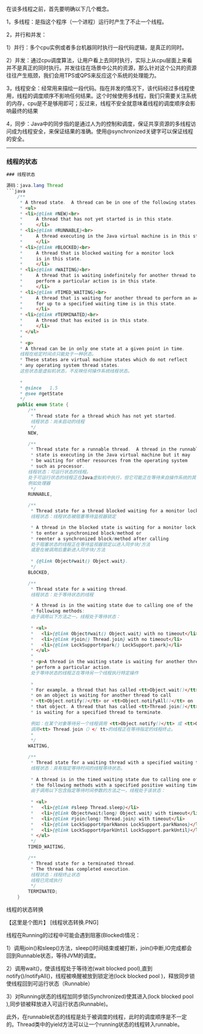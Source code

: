 
在谈多线程之前，首先要明确以下几个概念。

1，多线程：是指这个程序（一个进程）运行时产生了不止一个线程。

2，并行和并发：
    
1）并行：多个cpu实例或者多台机器同时执行一段代码逻辑，是真正的同时。

2）并发：通过cpu调度算法，让用户看上去同时执行，实际上从cpu层面上来看并不是真正的同时执行。并发往往在场景中公共的资源，那么针对这个公共的资源往往产生瓶颈，我们会用TPS或QPS来反应这个系统的处理能力。

3，线程安全：经常用来描绘一段代码。指在并发的情况下，该代码经过多线程使用，线程的调度顺序不影响任何结果。这个时候使用多线程，我们只需要关注系统的内存，cpu是不是够用即可；反过来，线程不安全就意味着线程的调度顺序会影响最终的结果

4，同步：Java中的同步指的是通过人为的控制和调度，保证共享资源的多线程访问成为线程安全，来保证结果的准确。使用@synchronized关键字可以保证线程的安全。

---

### 线程的状态
```java
### 线程状态

源码：java.lang Thread
```java
    /**
     * A thread state.  A thread can be in one of the following states:
     * <ul>
     * <li>{@link #NEW}<br>
     *     A thread that has not yet started is in this state.
     *     </li>
     * <li>{@link #RUNNABLE}<br>
     *     A thread executing in the Java virtual machine is in this state.
     *     </li>
     * <li>{@link #BLOCKED}<br>
     *     A thread that is blocked waiting for a monitor lock
     *     is in this state.
     *     </li>
     * <li>{@link #WAITING}<br>
     *     A thread that is waiting indefinitely for another thread to
     *     perform a particular action is in this state.
     *     </li>
     * <li>{@link #TIMED_WAITING}<br>
     *     A thread that is waiting for another thread to perform an action
     *     for up to a specified waiting time is in this state.
     *     </li>
     * <li>{@link #TERMINATED}<br>
     *     A thread that has exited is in this state.
     *     </li>
     * </ul>
     *
     * <p>
     * A thread can be in only one state at a given point in time.
     线程在给定时间点只能处于一种状态。
     * These states are virtual machine states which do not reflect
     * any operating system thread states.
     这些状态是虚拟机状态，不反映任何操作系统线程状态。
     
     *
     * @since   1.5
     * @see #getState
     */
    public enum State {
        /**
         * Thread state for a thread which has not yet started.
         线程状态：尚未启动的线程
         */
        NEW,

        /**
         * Thread state for a runnable thread.  A thread in the runnable
         * state is executing in the Java virtual machine but it may
         * be waiting for other resources from the operating system
         * such as processor.
        线程状态：可运行状态的线程。
        处于可运行状态的线程正在Java虚拟机中执行，但它可能正在等待来自操作系统的其他资源
        例如处理器
         */
        RUNNABLE,

        /**
         * Thread state for a thread blocked waiting for a monitor lock.
         线程状态：线程状态被阻塞等待监视器锁定

         * A thread in the blocked state is waiting for a monitor lock
         * to enter a synchronized block/method or
         * reenter a synchronized block/method after calling
         处于阻塞状态的线程正在等待监视器锁定以进入同步块/方法
         或是在被调用后重新进入同步块/方法
         
         * {@link Object#wait() Object.wait}.
         */
        BLOCKED,

        /**
         * Thread state for a waiting thread.
         线程状态：处于等待状态的线程

         * A thread is in the waiting state due to calling one of the
         * following methods:
         由于调用以下方法之一，线程处于等待状态：
         
         * <ul>
         *   <li>{@link Object#wait() Object.wait} with no timeout</li>
         *   <li>{@link #join() Thread.join} with no timeout</li>
         *   <li>{@link LockSupport#park() LockSupport.park}</li>
         * </ul>
         *
         * <p>A thread in the waiting state is waiting for another thread to
         * perform a particular action.
         处于等待状态的线程正在等待另一个线程执行特定操作
         
         *
         * For example, a thread that has called <tt>Object.wait()</tt>
         * on an object is waiting for another thread to call
         * <tt>Object.notify()</tt> or <tt>Object.notifyAll()</tt> on
         * that object. A thread that has called <tt>Thread.join()</tt>
         * is waiting for a specified thread to terminate.
         
         例如：在某个对象等待另一个线程调用 <tt>Object.notify()</tt> 或 <tt>Object.notifyAll()</tt> 方法唤醒它的的时候，一个线程调用了 <tt>Object.wait()</tt> 方法.
         调用<tt> Thread.join（）</ tt>的线程正在等待指定的线程终止。
         *
         */
        WAITING,

        /**
         * Thread state for a waiting thread with a specified waiting time.
         线程状态：具有指定等待时间的线程等待状态。
         
         * A thread is in the timed waiting state due to calling one of
         * the following methods with a specified positive waiting time:
         由于调用以下包含指定等待时间参数的方法之一，线程处于该状态：
         
         * <ul>
         *   <li>{@link #sleep Thread.sleep}</li>
         *   <li>{@link Object#wait(long) Object.wait} with timeout</li>
         *   <li>{@link #join(long) Thread.join} with timeout</li>
         *   <li>{@link LockSupport#parkNanos LockSupport.parkNanos}</li>
         *   <li>{@link LockSupport#parkUntil LockSupport.parkUntil}</li>
         * </ul>
         */
        TIMED_WAITING,

        /**
         * Thread state for a terminated thread.
         * The thread has completed execution.
         线程状态：线程终止状态
         线程已完成执行
         */
        TERMINATED;
    }
```

线程的状态转换

【这里是个图片】
[线程状态转换.PNG]

线程在Running的过程中可能会遇到阻塞(Blocked)情况：

1）调用join()和sleep()方法，sleep()时间结束或被打断，join()中断,IO完成都会回到Runnable状态，等待JVM的调度。

2）调用wait()，使该线程处于等待池(wait blocked pool),直到notify()/notifyAll()，线程被唤醒被放到锁定池(lock blocked pool )，释放同步锁使线程回到可运行状态（Runnable）

3）对Running状态的线程加同步锁(Synchronized)使其进入(lock blocked pool ),同步锁被释放进入可运行状态(Runnable)。

此外，在runnable状态的线程是处于被调度的线程，此时的调度顺序是不一定的。Thread类中的yield方法可以让一个running状态的线程转入runnable。



